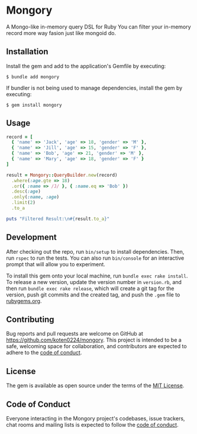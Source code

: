 # Mongory

A Mongo-like in-memory query DSL for Ruby
You can filter your in-memory record more way fasion just like mongoid do.

## Installation

Install the gem and add to the application's Gemfile by executing:

    $ bundle add mongory

If bundler is not being used to manage dependencies, install the gem by executing:

    $ gem install mongory

## Usage

```RUBY
record = [
  { 'name' => 'Jack', 'age' => 18, 'gender' => 'M' },
  { 'name' => 'Jill', 'age' => 15, 'gender' => 'F' },
  { 'name' => 'Bob', 'age' => 21, 'gender' => 'M' },
  { 'name' => 'Mary', 'age' => 18, 'gender' => 'F' }
]

result = Mongory::QueryBuilder.new(record)
  .where(:age.gte => 18)
  .or({ :name => /J/ }, { :name.eq => 'Bob' })
  .desc(:age)
  .only(:name, :age)
  .limit(2)
  .to_a

puts "Filtered Result:\n#{result.to_a}"
```

## Development

After checking out the repo, run `bin/setup` to install dependencies. Then, run `rspec` to run the tests. You can also run `bin/console` for an interactive prompt that will allow you to experiment.

To install this gem onto your local machine, run `bundle exec rake install`. To release a new version, update the version number in `version.rb`, and then run `bundle exec rake release`, which will create a git tag for the version, push git commits and the created tag, and push the `.gem` file to [rubygems.org](https://rubygems.org).

## Contributing

Bug reports and pull requests are welcome on GitHub at https://github.com/koten0224/mongory. This project is intended to be a safe, welcoming space for collaboration, and contributors are expected to adhere to the [code of conduct](https://github.com/koten0224/mongory/blob/main/CODE_OF_CONDUCT.md).

## License

The gem is available as open source under the terms of the [MIT License](https://opensource.org/licenses/MIT).

## Code of Conduct

Everyone interacting in the Mongory project's codebases, issue trackers, chat rooms and mailing lists is expected to follow the [code of conduct](https://github.com/koten0224/mongory/blob/main/CODE_OF_CONDUCT.md).
